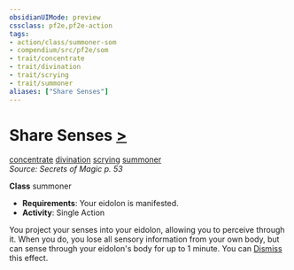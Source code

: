 ```yaml
---
obsidianUIMode: preview
cssclass: pf2e,pf2e-action
tags:
- action/class/summoner-som
- compendium/src/pf2e/som
- trait/concentrate
- trait/divination
- trait/scrying
- trait/summoner
aliases: ["Share Senses"]
---
```

# Share Senses [>](chapter-9-playing-the-game.md#Actions "Single Action")
[concentrate](concentrate.md "Concentrate Action & Ability Trait")  [divination](divination.md "Divination School Trait")  [scrying](Reference/Rules/Traits/scrying.md "Scrying Effect Trait")  [summoner](Reference/Rules/Traits/summoner-som.md "Summoner Class Trait")  
*Source: Secrets of Magic p. 53*  

**Class** summoner
- **Requirements**: Your eidolon is manifested.
- **Activity**: Single Action

You project your senses into your eidolon, allowing you to perceive through it. When you do, you lose all sensory information from your own body, but can sense through your eidolon's body for up to 1 minute. You can [Dismiss](dismiss.md) this effect.